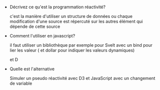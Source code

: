 - Décrivez ce qu'est la programmation réactivité?

  c'est la manière d'utiliser un structure de données ou chaque modification d'une source est répercuté sur les autres élément qui dépende de cette source

- Comment l'utiliser en javascript?

  il faut utiliser un bibliothèque par exemple pour Svelt avec un bind pour lier les valeur ( et dollar pour indiquer les valeurs dynamiques)

  et D

- Quelle est l'alternative

  Simuler un pseudo réactivité avec D3 et JavaScript avec un changement de variable